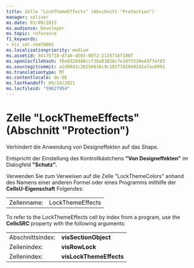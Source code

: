 ```yaml
---
title: Zelle "LockThemeEffects" (Abschnitt "Protection")
manager: soliver
ms.date: 03/09/2015
ms.audience: Developer
ms.topic: reference
f1_keywords:
- vis_sdr.chm70002
ms.localizationpriority: medium
ms.assetid: 84179718-d7a6-d503-08f2-213571bf108f
ms.openlocfilehash: f6e0328d40ccf38a03828c7e28f5530e43f7ef83
ms.sourcegitcommit: a1d9041c20256616c9c183f7d1049142a7ac6991
ms.translationtype: MT
ms.contentlocale: de-DE
ms.lasthandoff: 09/24/2021
ms.locfileid: "59627954"
---
```

# <a name="lockthemeeffects-cell-protection-section"></a>Zelle "LockThemeEffects" (Abschnitt "Protection")

Verhindert die Anwendung von Designeffekten auf das Shape. 
  
Entspricht der Einstellung des Kontrollkästchens **"Von Designeffekten"** im Dialogfeld **"Schutz".** 
  
Verwenden Sie zum Verweisen auf die Zelle "LockThemeColors" anhand des Namens einer anderen Formel oder eines Programms mithilfe der **CellsU-Eigenschaft** Folgendes: 
  
|||
|:-----|:-----|
|Zellenname:  <br/> |LockThemeEffects  <br/> |
   
To refer to the LockThemeEffects cell by index from a program, use the **CellsSRC** property with the following arguments: 
  
|||
|:-----|:-----|
|Abschnittsindex:  <br/> |**visSectionObject** <br/> |
|Zeilenindex:  <br/> |**visRowLock** <br/> |
|Zellenindex:  <br/> |**visLockThemeEffects** <br/> |
   

